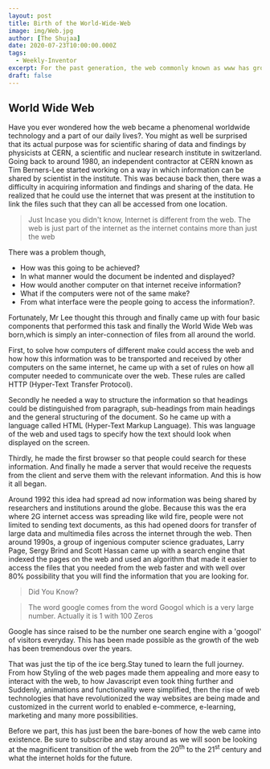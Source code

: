 ```yaml
---
layout: post
title: Birth of the World-Wide-Web
image: img/Web.jpg
author: [The Shujaa]
date: 2020-07-23T10:00:00.000Z
tags:
  - Weekly-Inventor
excerpt: For the past generation, the web commonly known as www has grown immensely bringing about a revolution to the accessibility and how resources are distributed around the globe. Lets see how it all started.
draft: false
---
```


## World Wide Web


Have you ever wondered how the web became a phenomenal worldwide technology and a part of our daily lives?. You might as well be surprised that its actual purpose was for scientific sharing of data and findings by physicists at CERN, a scientific and nuclear research institute in switzerland. Going back to around 1980, an independent contractor at CERN known as Tim Berners-Lee started working on a way in which information can be shared by scientist in the institute. This was because back then, there was a difficulty in acquiring information and findings and sharing of the data. He realized that he could use the internet that was present at the institution to link the files such that they can all be accessed from one location.

>Just Incase you didn't know, Internet is different from the web. The web is just part of the internet as the internet contains more than just the web

There was a problem though,
 - How was this going to be achieved?
 - In what manner would the document be indented and          displayed? 
 - How would another computer on that internet receive information?
 - What if the computers were not of the same make?
 - From what interface were the people going to access the information?.

Fortunately, Mr Lee thought this through and finally came up with four basic components that performed this task and finally the World Wide Web was born,which is simply an inter-connection of files from all around the world.

First, to solve how computers of different make could access the web and how how this information was to be transported and received by other computers on the same internet, he came up with a set of rules on how all computer needed to communicate over the web. These rules are called HTTP (Hyper-Text Transfer Protocol).

Secondly he needed a way to structure the information so that headings could be distinguished from paragraph, sub-headings from main headings and  the general structuring of the document. So he came up with a language called HTML (Hyper-Text Markup Language). This was language of the web and used tags to specify how the text should look when displayed on the screen.

Thirdly, he made the first browser so that people could search for these information. And finally he made a server that would receive the requests from the client and serve them with the relevant information. And this is how it all began.

Around 1992 this idea had spread ad now information was being shared by researchers and institutions around the globe. Because this was the era where 2G internet access was spreading like wild fire, people were not limited to sending text documents, as this had opened doors for transfer of large data and multimedia files across the internet through the web. Then around 1990s, a group of ingenious computer science graduates, Larry Page, Sergy Brind and Scott Hassan came up with a search engine that indexed the pages on the web and used an algorithm that made it easier to access the files that you needed from the web faster and with well over 80% possibility that you will find the information that you are looking for. 

><span color="yellow">Did You Know?</span>

>The word google comes from the word Googol which is a very large number. Actually it is 1 with 100 Zeros

Google has since raised to be the number one search engine with a 'googol' of visitors everyday. This has been made possible as the growth of the web has been tremendous over the years.

That was just the tip of the ice berg.Stay tuned to learn the full journey. From how Styling of the web pages made them appealing and more easy to interact with the web, to how Javascript even took thing further and Suddenly, animations and functionality were simplified, then the rise of web technologies that have revolutionized the way websites are being made and customized in the current world to enabled e-commerce, e-learning, marketing and many more possibilities.

Before we part, this has just been the bare-bones of how the web came into existence. Be sure to subscribe and stay around as we will soon be looking at the magnificent transition of the web from the 20<sup>th</sup> to the 21<sup>st</sup> century and what the internet holds for the future.

